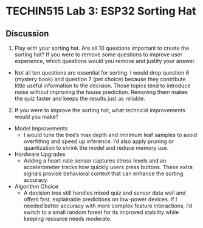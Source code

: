 # TECHIN515 Lab 3: ESP32 Sorting Hat

## Discussion
1. Play with your sorting hat. Are all 10 questions important to create the sorting hat? If you were to remove some questions to improve user experience, which questions would you remove and justify your answer.
- Not all ten questions are essential for sorting. I would drop question 6 (mystery book) and question 7 (pet choice) because they contribute little useful information to the decision. Those topics tend to introduce noise without improving the house prediction. Removing them makes the quiz faster and keeps the results just as reliable.

2. If you were to improve the sorting hat, what technical improvements would you make?
- Model Improvements
  - I would tune the tree’s max depth and minimum leaf samples to avoid overfitting and speed up inference. I’d also apply pruning or quantization to shrink the model and reduce memory use.
- Hardware Upgrades
  - Adding a heart-rate sensor captures stress levels and an accelerometer tracks how quickly users press buttons. These extra signals provide behavioral context that can enhance the sorting accuracy.
- Algorithm Choice
  - A decision tree still handles mixed quiz and sensor data well and offers fast, explainable predictions on low-power devices. If I needed better accuracy with more complex feature interactions, I’d switch to a small random forest for its improved stability while keeping resource needs moderate.

